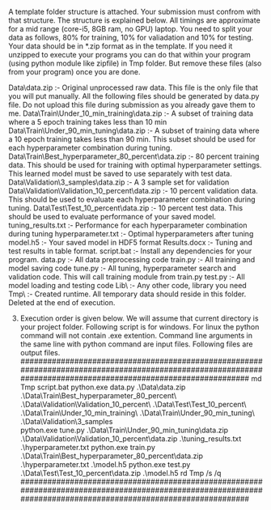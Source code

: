 A template folder structure is attached. Your submission must confrom with that structure. The structure is explained below. All timings are approximate for a mid range (core-i5, 8GB ram, no GPU) laptop. You need to split your data as follows, 80% for training, 10% for valiadation and 10% for testing. Your data should be in *.zip format as in the template. If you need it unzipped to execute your programs you can do that within your program (using python module like zipfile) in Tmp folder. But remove these files (also from your program) once you are done.

Data\data.zip :- Original unprocessed raw data. This file is the only file that you will put manually. All the following files should be generated by data.py file. Do not upload this file during submission as you already gave them to me. 
Data\Train\Under_10_min_training\data.zip :- A subset of training data where a 5 epoch training takes less than 10 min
Data\Train\Under_90_min_tuning\data.zip :- A subset of training data where a 10 epoch training takes less than 90 min. This subset should be used for each hyperparameter combination during tuning.
Data\Train\Best_hyperparameter_80_percent\data.zip :- 80 percent training data. This should be used for training with optimal hyperparameter settings. This learned model must be saved to use separately with test data.
Data\Validation\3_samples\data.zip :- A 3 sample set for validation
Data\Validation\Validation_10_percent\data.zip :- 10 percent validation data. This should be used to evaluate each hyperparameter combination during tuning.
Data\Test\Test_10_percent\data.zip :- 10 percent test data. This should be used to evaluate performance of your saved model.
tuning_results.txt :- Performance for each hyperparameter combination during tuning
hyperparameter.txt :- Optimal hyperparameters after tuning
model.h5 :- Your saved model in HDF5 format
Results.docx :- Tuning and test results in table format. 
script.bat :- Install any dependencies for your program.
data.py :- All data preprocessing code
train.py :- All training and model saving code
tune.py :- All tuning, hyperparameter search and validation code. This will call training module from train.py
test.py :- All model loading and testing code
Lib\ :- Any other code, library you need
Tmp\ :- Created runtime. All temporary data should reside in this folder. Deleted at the end of execution. 

3. Execution order is given below. We will assume that current directory is your project folder.
Following script is for windows. For linux the python command will not contain .exe extention. Command line arguments in the same line with python command are input files. Following files are output files.
###############################################################################################################################################################
md Tmp
script.bat
python.exe data.py .\Data\data.zip 
.\Data\Train\Best_hyperparameter_80_percent\ 
.\Data\Validation\Validation_10_percent\ 
.\Data\Test\Test_10_percent\ 
.\Data\Train\Under_10_min_training\ 
.\Data\Train\Under_90_min_tuning\ 
.\Data\Validation\3_samples\
python.exe tune.py .\Data\Train\Under_90_min_tuning\data.zip .\Data\Validation\Validation_10_percent\data.zip 
.\tuning_results.txt 
.\hyperparameter.txt
python.exe train.py .\Data\Train\Best_hyperparameter_80_percent\data.zip .\hyperparameter.txt
.\model.h5
python.exe test.py .\Data\Test\Test_10_percent\data.zip .\model.h5
rd Tmp /s /q
###############################################################################################################################################################




  

